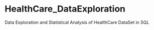 # HealthCare_DataExploration
Data Exploration and Statistical Analysis of HealthCare DataSet in SQL
